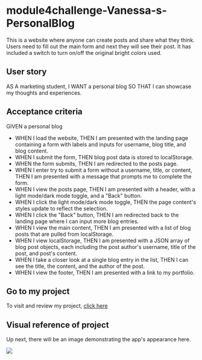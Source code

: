 # module4challenge-Vanessa-s-PersonalBlog

This is a website where anyone can create posts and share what they think. Users need to fill out the main form and next they will see their post. It has included a switch to turn on/off the original bright colors used.

## User story

AS A marketing student,
I WANT a personal blog
SO THAT I can showcase my thoughts and experiences.

## Acceptance criteria

GIVEN a personal blog
* WHEN I load the website,
THEN I am presented with the landing page containing a form with labels and inputs for username, blog title, and blog content.
* WHEN I submit the form,
THEN blog post data is stored to localStorage.
* WHEN the form submits,
THEN I am redirected to the posts page.
* WHEN I enter try to submit a form without a username, title, or content,
THEN I am presented with a message that prompts me to complete the form.
* WHEN I view the posts page,
THEN I am presented with a header, with a light mode/dark mode toggle, and a "Back" button.
* WHEN I click the light mode/dark mode toggle,
THEN the page content's styles update to reflect the selection.
* WHEN I click the "Back" button,
THEN I am redirected back to the landing page where I can input more blog entries.
* WHEN I view the main content,
THEN I am presented with a list of blog posts that are pulled from localStorage.
* WHEN I view localStorage,
THEN I am presented with a JSON array of blog post objects, each including the post author's username, title of the post, and post's content.
* WHEN I take a closer look at a single blog entry in the list,
THEN I can see the title, the content, and the author of the post.
* WHEN I view the footer,
THEN I am presented with a link to my portfolio.

## Go to my project

To visit and review my project, [click here](https://vanzittle.github.io/module4-challenge-Vanessa-PersonalBlog/)

## Visual reference of project
Up next, there will be an image demonstrating the app's appearance here.

![](./Assets/challenge_appReference.gif)